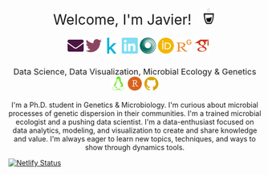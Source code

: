 <h1 style="font-weight:normal" align="center">
  &nbsp;Welcome, I'm Javier! &nbsp;<img height="34" width="34" src="https://github.com/TamayoLeivaJ/TamayoLeivaJ/blob/main/Image/logo/mocha.svg" />&nbsp;
</h1>

<div align="center">
&nbsp;&nbsp;&nbsp;
<a href="mailto:jatamayo@uc.cl"><img height="32" width="32" src="https://github.com/TamayoLeivaJ/TamayoLeivaJ/blob/main/Image/logo/envelope-solid.svg" /></a>
<a href="https://twitter.com/TamayoLeiva_J"><img height="32" width="32" src="https://github.com/TamayoLeivaJ/TamayoLeivaJ/blob/main/Image/logo/twitter.svg" /></a> 
<a href="https://www.kaggle.com/jtamayo"><img height="32" width="32" src="https://github.com/TamayoLeivaJ/TamayoLeivaJ/blob/main/Image/logo/kaggle.svg" /></a> 
<a href="https://www.linkedin.com/in/javier-ignacio-tamayo-leiva-94613267/"><img height="32" width="32" src="https://github.com/TamayoLeivaJ/TamayoLeivaJ/blob/main/Image/logo/linkedin.svg" /></a> 
<a href="https://loop.frontiersin.org/people/1011798/"><img height="32" width="32" src="https://github.com/TamayoLeivaJ/TamayoLeivaJ/blob/main/Image/logo/loop.svg" /></a> 
<a href="https://orcid.org/0000-0003-2610-6957"><img height="32" width="32" src="https://github.com/TamayoLeivaJ/TamayoLeivaJ/blob/main/Image/logo/orcid.svg" /></a> <a href="https://www.researchgate.net/profile/Javier-Tamayo"><img height="32" width="32" src="https://github.com/TamayoLeivaJ/TamayoLeivaJ/blob/main/Image/logo/researchgate.svg" /></a>
<a href="https://scholar.google.com/citations?user=Rr-4cmQwXX4C&hl=es"><img height="32" width="32" src="https://github.com/TamayoLeivaJ/TamayoLeivaJ/blob/main/Image/logo/google-scholar.svg" /></a>
</div>

<div align="center">
  <h3 style="font-weight:normal" align="center">
    &nbsp; Data Science, Data Visualization, Microbial Ecology & Genetics &nbsp; <br>
    <img height="28" width="28" src="https://github.com/TamayoLeivaJ/TamayoLeivaJ/blob/main/Image/logo/linux.svg" />
    <img height="28" width="28" src="https://github.com/TamayoLeivaJ/TamayoLeivaJ/blob/main/Image/logo/rstudio.svg" />
    <img height="28" width="28" src="https://github.com/TamayoLeivaJ/TamayoLeivaJ/blob/main/Image/logo/github.svg" />
  </h3>
I'm a Ph.D. student in Genetics & Microbiology.  I'm curious about microbial processes of genetic dispersion in their communities. I'm a trained microbial ecologist and a pushing data scientist. I'm a data-enthusiast focused on data analytics, modeling, and visualization to create and share knowledge and value. I'm always eager to learn new topics, techniques, and ways to show through dynamics tools.
</div>

[![Netlify Status](https://api.netlify.com/api/v1/badges/d2da763f-17f7-4fe4-9013-7b76224438ea/deploy-status)](https://app.netlify.com/sites/tamayoleivaj/deploys)

